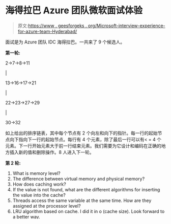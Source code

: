 # 海得拉巴 Azure 团队微软面试体验

> 原文:[https://www . geesforgeks . org/Microsoft-interview-experience-for-azure-team-Hyderabad/](https://www.geeksforgeeks.org/microsoft-interview-experience-for-azure-team-hyderabad/)

面试是为 Azure 团队 IDC 海得拉巴。一共来了 9 个候选人。

**第一轮:**

2->7->8->11

|

13->16->17->21

|

22->23->27->29

|

30->32

如上给出的排序链表，其中每个节点有 2 个向左和向下的指针。每一行的起始节点向下指向下一行的起始节点。每行有 4 个元素，除了最后一行可以有< = 4 个元素。下一行开始元素大于前一行结束元素。我们需要为它设计和编码在正确的地方插入新的值和删除操作。8 人进入下一轮。

**第 2 轮:**

1.  What is memory level?
2.  The difference between virtual memory and physical memory?
3.  How does caching work?
4.  If the value is not found, what are the different algorithms for inserting the value into the cache?
5.  Threads access the same variable at the same time. How are they assigned at the processor level?
6.  LRU algorithm based on cache. I did it in o (cache size). Look forward to a better way.
7.  Write hash function from scratch. Even if the keywords are integers, strings, etc. Handle in time. Use as little memory as possible to map to values.

**第 3 轮:**

1.  Implement billing design in the cloud. Any third party can use it and implement the billing system there.
2.  Write Singleton class implementation.
3.  Inventory time problem. Give the stock according to the time. We need to know when we can buy stocks. So we will never lose, and write all the test cases for it.
4.  Implement post-order traversal.
5.  Why Microsoft? Four people were selected into the management group.

**管理:**

1.  What happens when we click the+button in chrome and the new tab opens.
2.  When the source and destination pointers are given, memcopy is implemented from scratch in C language. The size of the source is also given. I use it to loop and dereference replication. If the target pointer is in the source block we are copying, forget to implement the corner example. Was rejected.